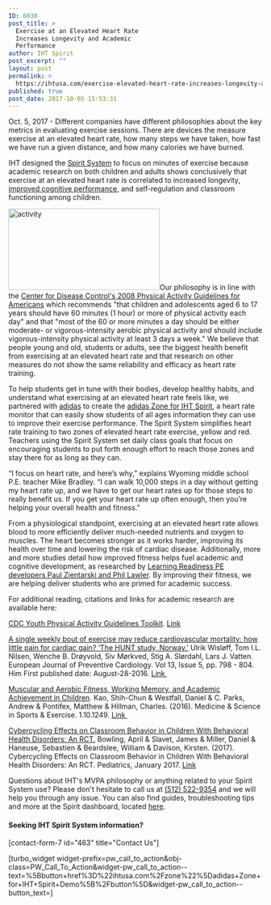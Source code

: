 ```yaml
---
ID: 6030
post_title: >
  Exercise at an Elevated Heart Rate
  Increases Longevity and Academic
  Performance
author: IHT Spirit
post_excerpt: ""
layout: post
permalink: >
  https://ihtusa.com/exercise-elevated-heart-rate-increases-longevity-academic-performance/
published: true
post_date: 2017-10-05 15:53:31
---
```

Oct. 5, 2017 - Different companies have different philosophies about the key metrics in evaluating exercise sessions. There are devices the measure exercise at an elevated heart rate, how many steps we have taken, how fast we have run a given distance, and how many calories we have burned.

IHT designed the <a href="ihtusa.com/spirit-system" target="_blank" rel="nofollow noopener">Spirit System</a> to focus on minutes of exercise because academic research on both children and adults shows conclusively that exercise at an elevated heart rate is correlated to increased longevity, <a href="https://ihtusa.com/muscular-fitness-enhances-cognitive-improvement/" target="_blank" rel="nofollow noopener">improved cognitive performance</a>, and self-regulation and classroom functioning among children.

<!--more--><a href="https://ihtusa.com/wp-content/uploads/2017/07/7-24-2feature.jpg"><img class="size-medium wp-image-5628 alignleft" src="https://ihtusa.com/wp-content/uploads/2017/07/7-24-2feature-300x161.jpg" alt="activity" width="300" height="161" /></a>Our philosophy is in line with the <a href="https://www.cdc.gov/healthyschools/physicalactivity/guidelines.htm" target="_blank" rel="nofollow noopener">Center for Disease Control's 2008 Physical Activity Guidelines for Americans</a> which recommends "that children and adolescents aged 6 to 17 years should have 60 minutes (1 hour) or more of physical activity each day" and that "most of the 60 or more minutes a day should be either moderate- or vigorous-intensity aerobic physical activity and should include vigorous-intensity physical activity at least 3 days a week." We believe that people young and old, students or adults, see the biggest health benefit from exercising at an elevated heart rate and that research on other measures do not show the same reliability and efficacy as heart rate training.

To help students get in tune with their bodies, develop healthy habits, and understand what exercising at an elevated heart rate feels like, we partnered with <a href="www,adidas.com" target="_blank" rel="nofollow noopener">adidas</a> to create the <a href="ihtusa.com/zone" target="_blank" rel="nofollow noopener">adidas Zone for IHT Spirit</a>, a heart rate monitor that can easily show students of all ages information they can use to improve their exercise performance. The Spirit System simplifies heart rate training to two zones of elevated heart rate exercise, yellow and red. Teachers using the Spirit System set daily class goals that focus on encouraging students to put forth enough effort to reach those zones and stay there for as long as they can.

“I focus on heart rate, and here’s why,” explains Wyoming middle school P.E. teacher Mike Bradley. “I can walk 10,000 steps in a day without getting my heart rate up, and we have to get our heart rates up for those steps to really benefit us. If you get your heart rate up often enough, then you’re helping your overall health and fitness.”

From a physiological standpoint, exercising at an elevated heart rate allows blood to more efficiently deliver much-needed nutrients and oxygen to muscles. The heart becomes stronger as it works harder, improving its health over time and lowering the risk of cardiac disease. Additionally, more and more studies detail how improved fitness helps fuel academic and cognitive development, as researched by <a href="https://ihtusa.com/quality-pe-sparks-academic-readiness/" target="_blank" rel="nofollow noopener">Learning Readiness PE developers Paul Zientarski and Phil Lawler</a>. By improving their fitness, we are helping deliver students who are primed for academic success.

For additional reading, citations and links for academic research are available here:

<a href="https://www.cdc.gov/healthyschools/physicalactivity/guidelines.htm" target="_blank" rel="nofollow noopener">CDC Youth Physical Activity Guidelines Toolkit</a>. <a href="https://www.cdc.gov/healthyschools/physicalactivity/guidelines.htm">Link</a>

<a href="http://journals.sagepub.com/doi/abs/10.1097/01.hjr.0000216548.84560.ac#articleCitationDownloadContainer">A single weekly bout of exercise may reduce cardiovascular mortality: how little pain for cardiac gain? ‘The HUNT study, Norway.’</a> Ulrik Wisløff, Tom I.L. Nilsen, Wenche B. Drøyvold, Siv Mørkved, Stig A. Slørdahl, Lars J. Vatten. European Journal of Preventive Cardiology. Vol 13, Issue 5, pp. 798 - 804. Him First published date: August-28-2016. <a href="http://journals.sagepub.com/doi/abs/10.1097/01.hjr.0000216548.84560.ac#articleCitationDownloadContainer">Link </a>

<a href="http://labs.kch.illinois.edu/Research/Labs/neurocognitive-kinesiology/files/Articles/KaoMSSE2017.pdf">Muscular and Aerobic Fitness, Working Memory, and Academic Achievement in Children</a>. Kao, Shih-Chun &amp; Westfall, Daniel &amp; C. Parks, Andrew &amp; Pontifex, Matthew &amp; Hillman, Charles. (2016). Medicine &amp; Science in Sports &amp; Exercise. 1.10.1249. <a href="http://labs.kch.illinois.edu/Research/Labs/neurocognitive-kinesiology/files/Articles/KaoMSSE2017.pdf">Link </a>

<a href="https://www.researchgate.net/publication/312181714_Cybercycling_Effects_on_Classroom_Behavior_in_Children_With_Behavioral_Health_Disorders_An_RCT">Cybercycling Effects on Classroom Behavior in Children With Behavioral Health Disorders: An RCT.</a> Bowling, April &amp; Slavet, James &amp; Miller, Daniel &amp; Haneuse, Sebastien &amp; Beardslee, William &amp; Davison, Kirsten. (2017). Cybercycling Effects on Classroom Behavior in Children With Behavioral Health Disorders: An RCT. Pediatrics, January 2017. <a href="https://www.researchgate.net/publication/312181714_Cybercycling_Effects_on_Classroom_Behavior_in_Children_With_Behavioral_Health_Disorders_An_RCT">Link</a>

Questions about IHT's MVPA philosophy or anything related to your Spirit System use? Please don't hesitate to call us at <a href="tel:(512)%20522-9354" target="_blank" rel="noopener" data-ac-default-color="1">(512) 522-9354</a> and we will help you through any issue. You can also find guides, troubleshooting tips and more at the Spirit dashboard, located <a href="http://ihtspirit.com" target="_blank" rel="nofollow noopener" data-ac-default-color="1">here</a>.
<h4>Seeking IHT Spirit System information?</h4>
[contact-form-7 id="463" title="Contact Us"]

[turbo_widget widget-prefix=pw_call_to_action&obj-class=PW_Call_To_Action&widget-pw_call_to_action--text=%5Bbutton+href%3D%22ihtusa.com%2Fzone%22%5Dadidas+Zone+for+IHT+Spirit+Demo%5B%2Fbutton%5D&widget-pw_call_to_action--button_text=]